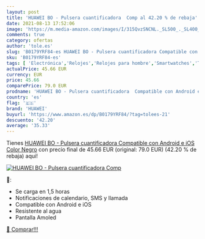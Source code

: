 ```yaml
---
layout: post
title: 'HUAWEI BO - Pulsera cuantificadora  Comp al 42.20 % de rebaja'
date: 2021-08-13 17:52:06
image: 'https://m.media-amazon.com/images/I/315QvzSNCNL._SL500_._SL400_.jpg'
comments: true
category: ofertas
author: 'tole.es'
slug: 'B0179YRF84-es HUAWEI BO - Pulsera cuantificadora Compatible con Android...'
sku: 'B0179YRF84-es'
tags: [ 'Electrónica','Relojes','Relojes para hombre','Smartwatches','Tecnología para vestir','android','huawei', ]
actualPrice: 45.66 EUR
currency: EUR
price: 45.66
comparePrice: 79.0 EUR
prodname: 'HUAWEI BO - Pulsera cuantificadora  Compatible con Android e iOS  Color Negro'
country: 'es'
flag: '🇪🇸'
brand: 'HUAWEI'
buyurl: 'https://www.amazon.es/dp/B0179YRF84/?tag=tolees-21'
descuento: '42.20'
average: '35.33'
---
```


Tienes [HUAWEI BO - Pulsera cuantificadora  Compatible con Android e iOS  Color Negro](https://www.amazon.es/dp/B0179YRF84/?tag=tolees-21) con precio final de  45.66 EUR (original: 79.0 EUR) (42.20 %  de rebaja) aqui!

[![HUAWEI BO - Pulsera cuantificadora  Comp](https://m.media-amazon.com/images/I/315QvzSNCNL._SL500_._SL400_.jpg)](https://www.amazon.es/dp/B0179YRF84/?tag=tolees-21)

🔎:

- Se carga en 1,5 horas
- Notificaciones de calendario, SMS y llamada
- Compatible con Android e iOS
- Resistente al agua
- Pantalla Amoled

[🛒 Comprar!!!](https://www.amazon.es/dp/B0179YRF84/?tag=tolees-21)
